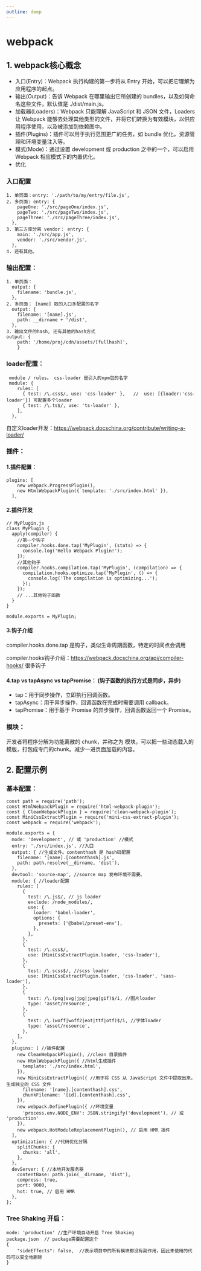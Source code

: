 ```yaml
---
outline: deep
---
```


# webpack

## 1. webpack核心概念
+ 入口(Entry)：Webpack 执行构建的第一步将从 Entry 开始，可以把它理解为应用程序的起点。
+ 输出(Output)：告诉 Webpack 在哪里输出它所创建的 bundles，以及如何命名这些文件，默认值是 ./dist/main.js。
+ 加载器(Loaders)：Webpack 只能理解 JavaScript 和 JSON 文件，Loaders 让 Webpack 能够去处理其他类型的文件，并将它们转换为有效模块，以供应用程序使用，以及被添加到依赖图中。
+ 插件(Plugins)：插件可以用于执行范围更广的任务，如 bundle 优化，资源管理和环境变量注入等。
+ 模式(Mode)：通过设置 development 或 production 之中的一个，可以启用 Webpack 相应模式下的内置优化。
+ 优化

### 入口配置
```
1. 单页面：entry: './path/to/my/entry/file.js',
2. 多页面: entry: {
    pageOne: './src/pageOne/index.js',
    pageTwo: './src/pageTwo/index.js',
    pageThree: './src/pageThree/index.js',
  },
3. 第三方库分离 vendor： entry: {
    main: './src/app.js',
    vendor: './src/vendor.js',
  },
4. 还有其他。
```
### 输出配置：
```
1. 单页面： 
  output: {
    filename: 'bundle.js',
  },
2. 多页面： [name] 取的入口多配置的名字
  output: {
    filename: '[name].js',
    path: __dirname + '/dist',
  },
3. 输出文件的hash, 还有其他的hash方式
output: {
    path: '/home/proj/cdn/assets/[fullhash]',
    }
```
### loader配置：
```
 module / rules。 css-loader 是引入的npm包的名字
 module: {
    rules: [
      { test: /\.css$/, use: 'css-loader' },   //  use: [{loader:'css-loader'}] 可配置多个loader
      { test: /\.ts$/, use: 'ts-loader' },
    ],
  },
```
自定义loader开发：https://webpack.docschina.org/contribute/writing-a-loader/

### 插件：
#### 1.插件配置：
```
plugins: [
    new webpack.ProgressPlugin(),
    new HtmlWebpackPlugin({ template: './src/index.html' }),
  ],
```
#### 2.插件开发
```
// MyPlugin.js
class MyPlugin {
  apply(compiler) {
  	//第一个钩子
    compiler.hooks.done.tap('MyPlugin', (stats) => {
      console.log('Hello Webpack Plugin!');
    });
    //其他钩子
    compiler.hooks.compilation.tap('MyPlugin', (compilation) => {
      compilation.hooks.optimize.tap('MyPlugin', () => {
        console.log('The compilation is optimizing...');
      });
    });
    // ...其他钩子函数
  }
}

module.exports = MyPlugin;
```
#### 3.钩子介绍
compiler.hooks.done.tap 是钩子，类似生命周期函数，特定的时间点会调用

compiler.hooks钩子介绍：https://webpack.docschina.org/api/compiler-hooks/ 很多钩子
#### 4.tap vs tapAsync vs tapPromise： (钩子函数的执行方式是同步，异步)
+ tap：用于同步操作，立即执行回调函数。
+ tapAsync：用于异步操作，回调函数在完成时需要调用 callback。
+ tapPromise：用于基于 Promise 的异步操作，回调函数返回一个 Promise。
### 模块：
开发者将程序分解为功能离散的 chunk，并称之为 模块。可以把一些动态载入的模版，打包成专门的chunk。减少一进页面加载的内容。
## 2. 配置示例
### 基本配置：
```
const path = require('path');
const HtmlWebpackPlugin = require('html-webpack-plugin');
const { CleanWebpackPlugin } = require('clean-webpack-plugin');
const MiniCssExtractPlugin = require('mini-css-extract-plugin');
const webpack = require('webpack');

module.exports = {
  mode: 'development', // 或 'production' //模式
  entry: './src/index.js', //入口
  output: { //生成文件。contenthash 是 hash码配置
    filename: '[name].[contenthash].js',
    path: path.resolve(__dirname, 'dist'),
  },
  devtool: 'source-map', //source map 发布环境不需要。
  module: { //loader配置
    rules: [
      {
        test: /\.js$/, // js loader
        exclude: /node_modules/,
        use: {
          loader: 'babel-loader',
          options: {
            presets: ['@babel/preset-env'],
          },
        },
      },
      {
        test: /\.css$/,
        use: [MiniCssExtractPlugin.loader, 'css-loader'],
      },
      {
        test: /\.scss$/, //scss loader
        use: [MiniCssExtractPlugin.loader, 'css-loader', 'sass-loader'],
      },
      {
        test: /\.(png|svg|jpg|jpeg|gif)$/i, //图片loader
        type: 'asset/resource',
      },
      {
        test: /\.(woff|woff2|eot|ttf|otf)$/i, //字体loader
        type: 'asset/resource',
      },
    ],
  },
  plugins: [ //插件配置
    new CleanWebpackPlugin(), //clean 目录插件
    new HtmlWebpackPlugin({ //html生成插件
      template: './src/index.html',
    }),
    new MiniCssExtractPlugin({ //用于将 CSS 从 JavaScript 文件中提取出来，生成独立的 CSS 文件
      filename: '[name].[contenthash].css',
      chunkFilename: '[id].[contenthash].css',
    }),
    new webpack.DefinePlugin({ //环境变量
      'process.env.NODE_ENV': JSON.stringify('development'), // 或 'production'
    }),
    new webpack.HotModuleReplacementPlugin(), // 启用 HMR 插件
  ],
  optimization: { //代码优化分隔
    splitChunks: {
      chunks: 'all',
    },
  },
  devServer: { //本地开发服务器
    contentBase: path.join(__dirname, 'dist'),
    compress: true,
    port: 9000,
    hot: true, // 启用 HMR
  },
};
```
### Tree Shaking 开启：
```
mode: 'production' //生产环境自动开启 Tree Shaking
package.json  // package需要配置这个
{
	"sideEffects": false,  //表示项目中的所有模块都没有副作用，因此未使用的代码可以安全地删除
}
```

